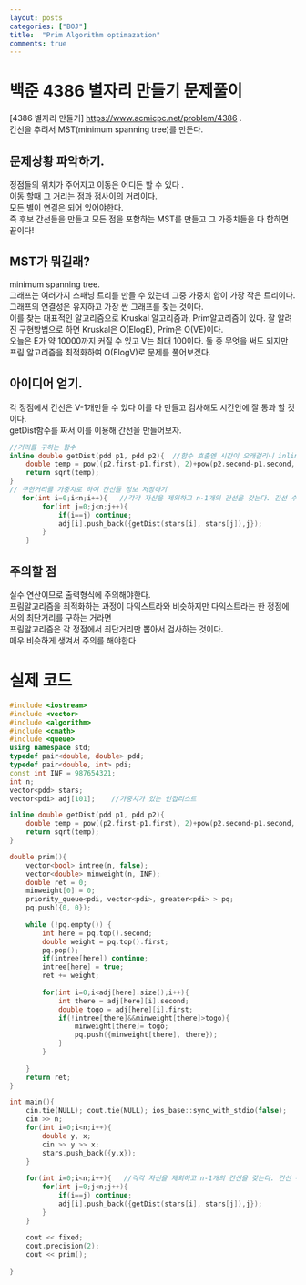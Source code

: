 ```yaml
---
layout: posts
categories: ["BOJ"]
title:  "Prim Algorithm optimazation"
comments: true
---
```


백준 4386 별자리 만들기 문제풀이
===============================

[4386 별자리 만들기] <https://www.acmicpc.net/problem/4386>  .     
 간선을 추려서 MST(minimum spanning tree)를 만든다.   

## 문제상황 파악하기.  
정점들의 위치가 주어지고 이동은 어디든 할 수 있다 .   
이동 할때 그 거리는 점과 점사이의 거리이다.      
모든 별이 연결은 되어 있어야한다.   
즉 후보 간선들을 만들고 모든 점을 포함하는 MST를 만들고 그 가중치들을 다 합하면 끝이다!   

## MST가 뭐길래?
minimum spanning tree.         
그래프는 여러가지 스패닝 트리를 만들 수 있는데 그중 가중치 합이 가장 작은 트리이다.   
그래프의 연결성은 유지하고 가장 싼 그래프를 찾는 것이다.   
이를 찾는 대표적인 알고리즘으로 Kruskal 알고리즘과, Prim알고리즘이 있다.
잘 알려진 구현방법으로 하면 Kruskal은 O(ElogE), Prim은 O(VE)이다.   
오늘은 E가 약 10000까지 커질 수 있고 V는 최대 100이다. 둘 중 무엇을 써도 되지만 프림 알고리즘을 최적화하여 O(ElogV)로 문제를 풀어보겠다.   

## 아이디어 얻기.  
각 정점에서 간선은 V-1개만들 수 있다 이를 다 만들고 검사해도 시간안에 잘 통과 할 것이다.   
getDist함수를 짜서 이를 이용해 간선을 만들어보자.    

```cpp
//거리를 구하는 함수
inline double getDist(pdd p1, pdd p2){  //함수 호출엔 시간이 오래걸리니 inline함수로 선언했다.
    double temp = pow((p2.first-p1.first), 2)+pow(p2.second-p1.second, 2);
    return sqrt(temp);
}
// 구한거리를 가중치로 하여 간선들 정보 저장하기
   for(int i=0;i<n;i++){   //각각 자신을 제외하고 n-1개의 간선을 갖는다. 간선 수의 최댓값은 10000
        for(int j=0;j<n;j++){
            if(i==j) continue;
            adj[i].push_back({getDist(stars[i], stars[j]),j});
        }
    }
```

## 주의할 점
실수 연산이므로 출력형식에 주의해야한다.   
프림알고리즘을 최적화하는 과정이 다익스트라와 비슷하지만 다익스트라는 한 정점에서의 최단거리를 구하는 거라면   
프림알고리즘은 각 정점에서 최단거리만 뽑아서 검사하는 것이다.    
매우 비슷하게 생겨서 주의를 해야한다   

# 실제 코드

```cpp
#include <iostream>
#include <vector>
#include <algorithm>
#include <cmath>
#include <queue>
using namespace std;
typedef pair<double, double> pdd;
typedef pair<double, int> pdi;
const int INF = 987654321;
int n;
vector<pdd> stars;
vector<pdi> adj[101];    //가중치가 있는 인접리스트

inline double getDist(pdd p1, pdd p2){
    double temp = pow((p2.first-p1.first), 2)+pow(p2.second-p1.second, 2);
    return sqrt(temp);
}

double prim(){
    vector<bool> intree(n, false);
    vector<double> minweight(n, INF);
    double ret = 0;
    minweight[0] = 0;
    priority_queue<pdi, vector<pdi>, greater<pdi> > pq;
    pq.push({0, 0});
    
    while (!pq.empty()) {
        int here = pq.top().second;
        double weight = pq.top().first;
        pq.pop();
        if(intree[here]) continue;
        intree[here] = true;
        ret += weight;
        
        for(int i=0;i<adj[here].size();i++){
            int there = adj[here][i].second;
            double togo = adj[here][i].first;
            if(!intree[there]&&minweight[there]>togo){
                minweight[there]= togo;
                pq.push({minweight[there], there});
            }
        }
        
    }
    return ret;
}

int main(){
    cin.tie(NULL); cout.tie(NULL); ios_base::sync_with_stdio(false);
    cin >> n;
    for(int i=0;i<n;i++){
        double y, x;
        cin >> y >> x;
        stars.push_back({y,x});
    }
    
    for(int i=0;i<n;i++){   //각각 자신을 제외하고 n-1개의 간선을 갖는다. 간선 수의 최댓값은 10000
        for(int j=0;j<n;j++){
            if(i==j) continue;
            adj[i].push_back({getDist(stars[i], stars[j]),j});
        }
    }
    
    cout << fixed;
    cout.precision(2);
    cout << prim();
    
}

```
